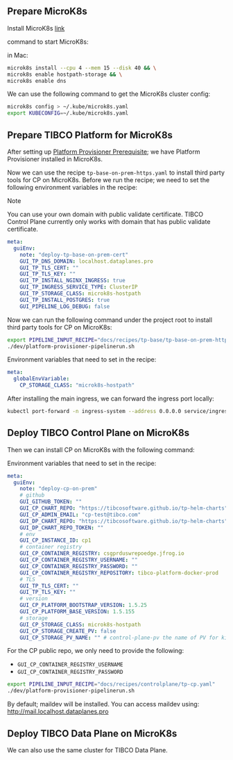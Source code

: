 ## Prepare MicroK8s

Install MicroK8s [link](https://microk8s.io/docs/install-alternatives)

command to start MicroK8s:

in Mac:
```bash
microk8s install --cpu 4 --mem 15 --disk 40 && \
microk8s enable hostpath-storage && \
microk8s enable dns
```

We can use the following command to get the MicroK8s cluster config: 
```bash
microk8s config > ~/.kube/microk8s.yaml
export KUBECONFIG=~/.kube/microk8s.yaml
```

## Prepare TIBCO Platform for MicroK8s

After setting up [Platform Provisioner Prerequisite](https://github.com/TIBCOSoftware/platform-provisioner?tab=readme-ov-file#install-tekton-with-tekton-dashboard);
we have Platform Provisioner installed in MicroK8s.

Now we can use the recipe `tp-base-on-prem-https.yaml` to install third party tools for CP on MicroK8s. Before we run the recipe; we need to set the following environment variables in the recipe:

> [!Note]
> You can use your own domain with public validate certificate.
> TIBCO Control Plane currently only works with domain that has public validate certificate.

```yaml
meta:
  guiEnv:
    note: "deploy-tp-base-on-prem-cert"
    GUI_TP_DNS_DOMAIN: localhost.dataplanes.pro
    GUI_TP_TLS_CERT: ""
    GUI_TP_TLS_KEY: ""
    GUI_TP_INSTALL_NGINX_INGRESS: true
    GUI_TP_INGRESS_SERVICE_TYPE: ClusterIP
    GUI_TP_STORAGE_CLASS: microk8s-hostpath
    GUI_TP_INSTALL_POSTGRES: true
    GUI_PIPELINE_LOG_DEBUG: false
```

Now we can run the following command under the project root to install third party tools for CP on MicroK8s:

```bash
export PIPELINE_INPUT_RECIPE="docs/recipes/tp-base/tp-base-on-prem-https.yaml"
./dev/platform-provisioner-pipelinerun.sh
```

Environment variables that need to set in the recipe:
```yaml
meta:
  globalEnvVariable:
    CP_STORAGE_CLASS: "microk8s-hostpath"
```

After installing the main ingress, we can forward the ingress port locally:
```bash
kubectl port-forward -n ingress-system --address 0.0.0.0 service/ingress-nginx-controller 80:http 443:https
```

## Deploy TIBCO Control Plane on MicroK8s

Then we can install CP on MicroK8s with the following command:

Environment variables that need to set in the recipe:
```yaml
meta:
  guiEnv:
    note: "deploy-cp-on-prem"
    # github
    GUI_GITHUB_TOKEN: ""
    GUI_CP_CHART_REPO: "https://tibcosoftware.github.io/tp-helm-charts"
    GUI_CP_ADMIN_EMAIL: "cp-test@tibco.com"
    GUI_DP_CHART_REPO: "https://tibcosoftware.github.io/tp-helm-charts"
    GUI_DP_CHART_REPO_TOKEN: ""
    # env
    GUI_CP_INSTANCE_ID: cp1
    # container registry
    GUI_CP_CONTAINER_REGISTRY: csgprduswrepoedge.jfrog.io
    GUI_CP_CONTAINER_REGISTRY_USERNAME: ""
    GUI_CP_CONTAINER_REGISTRY_PASSWORD: ""
    GUI_CP_CONTAINER_REGISTRY_REPOSITORY: tibco-platform-docker-prod
    # TLS
    GUI_TP_TLS_CERT: ""
    GUI_TP_TLS_KEY: ""
    # version
    GUI_CP_PLATFORM_BOOTSTRAP_VERSION: 1.5.25
    GUI_CP_PLATFORM_BASE_VERSION: 1.5.155
    # storage
    GUI_CP_STORAGE_CLASS: microk8s-hostpath
    GUI_CP_STORAGE_CREATE_PV: false
    GUI_CP_STORAGE_PV_NAME: "" # control-plane-pv the name of PV for kind
```

For the CP public repo, we only need to provide the following:
* `GUI_CP_CONTAINER_REGISTRY_USERNAME`
* `GUI_CP_CONTAINER_REGISTRY_PASSWORD`

```bash
export PIPELINE_INPUT_RECIPE="docs/recipes/controlplane/tp-cp.yaml"
./dev/platform-provisioner-pipelinerun.sh
```

By default; maildev will be installed. You can access maildev using: http://mail.localhost.dataplanes.pro

## Deploy TIBCO Data Plane on MicroK8s

We can also use the same cluster for TIBCO Data Plane. 

